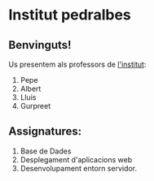 # Institut pedralbes
## Benvinguts! 
Us presentem als professors de [l'institut](https://www.institutpedralbes.cat/): 

 1. Pepe	
 2. Albert
 3. Lluis
 4. Gurpreet
 ## Assignatures:
 1. Base de Dades
 2. Desplegament d'aplicacions web
 3. Desenvolupament entorn servidor.

 

